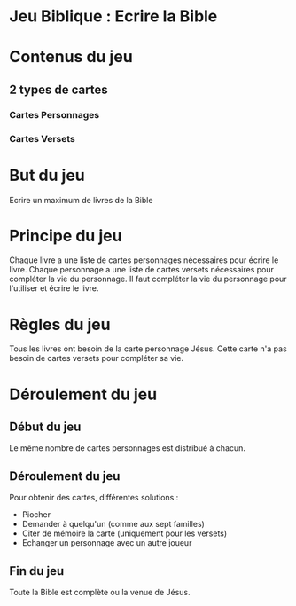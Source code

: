 # Jeu Biblique : Ecrire la Bible

# Contenus du jeu

## 2 types de cartes

### Cartes Personnages

### Cartes Versets

# But du jeu

Ecrire un maximum de livres de la Bible

# Principe du jeu

Chaque livre a une liste de cartes personnages nécessaires pour écrire le livre.
Chaque personnage a une liste de cartes versets nécessaires pour compléter la vie du personnage. 
Il faut compléter la vie du personnage pour l'utiliser et écrire le livre.

# Règles du jeu

Tous les livres ont besoin de la carte personnage Jésus. Cette carte n'a pas besoin de cartes versets pour compléter sa vie.

# Déroulement du jeu

## Début du jeu

Le même nombre de cartes personnages est distribué à chacun.

## Déroulement du jeu

Pour obtenir des cartes, différentes solutions :

* Piocher
* Demander à quelqu'un (comme aux sept familles)
* Citer de mémoire la carte (uniquement pour les versets)
* Echanger un personnage avec un autre joueur

## Fin du jeu

Toute la Bible est complète ou la venue de Jésus.
